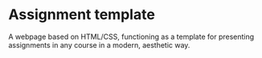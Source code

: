 # Assignment template
A webpage based on HTML/CSS, functioning as a template for presenting assignments in any course in a modern, aesthetic way.
